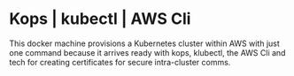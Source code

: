 
# Kops | kubectl | AWS Cli

This docker machine provisions a Kubernetes cluster within AWS with just one command because it arrives ready with kops, klubectl, the AWS Cli and tech for creating certificates for secure intra-cluster comms.

